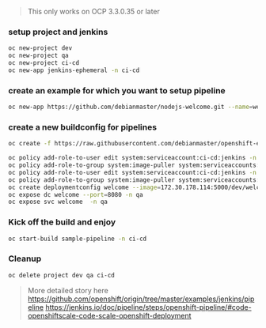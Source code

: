 > This only works on OCP 3.3.0.35 or later


### setup project and jenkins
```sh
oc new-project dev
oc new-project qa
oc new-project ci-cd
oc new-app jenkins-ephemeral -n ci-cd
```
### create an example for which you want to setup pipeline
```sh
oc new-app https://github.com/debianmaster/nodejs-welcome.git --name=welcome -n dev
```

###  create a new buildconfig for pipelines 

```sh
oc create -f https://raw.githubusercontent.com/debianmaster/openshift-examples/master/pipeline-example/sample-pipeline -n ci-cd
```


```sh
oc policy add-role-to-user edit system:serviceaccount:ci-cd:jenkins -n dev
oc policy add-role-to-group system:image-puller system:serviceaccounts:ci-cd -n dev
oc policy add-role-to-user edit system:serviceaccount:ci-cd:jenkins -n qa
oc policy add-role-to-group system:image-puller system:serviceaccounts:ci-cd -n qa
oc create deploymentconfig welcome --image=172.30.178.114:5000/dev/welcome:promoteToQA -n qa
oc expose dc welcome --port=8080 -n qa
oc expose svc welcome  -n qa
```


### Kick off the build and enjoy
```sh
oc start-build sample-pipeline -n ci-cd
```


### Cleanup
```sh
oc delete project dev qa ci-cd
```
>  More detailed story here
https://github.com/openshift/origin/tree/master/examples/jenkins/pipeline
https://jenkins.io/doc/pipeline/steps/openshift-pipeline/#code-openshiftscale-code-scale-openshift-deployment


